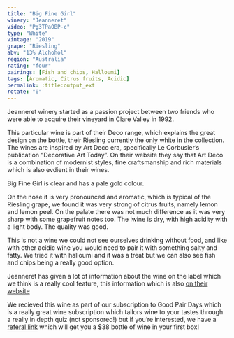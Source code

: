 ```yaml
---
title: "Big Fine Girl"
winery: "Jeanneret"
video: "Pg3TPaOBP-c"
type: "White"
vintage: "2019"
grape: "Riesling"
abv: "13% Alchohol"
region: "Australia"
rating: "four"
pairings: [Fish and chips, Halloumi]
tags: [Aromatic, Citrus fruits, Acidic]
permalink: :title:output_ext
rotate: "0"
---
```


Jeanneret winery started as a passion project between two friends who were able to acquire their vineyard in Clare Valley in 1992.

This particular wine is part of their Deco range, which explains the great design on the bottle, their Riesling currently the only white in the collection. The wines are inspired by Art Deco era, specifically Le Corbusier&rsquo;s publication “Decorative Art Today”. On their website they say that Art Deco is a combination of modernist styles, fine craftsmanship and rich materials which is also evdient in their wines.

Big Fine Girl is clear and has a pale gold colour.

On the nose it is very pronounced and aromatic, which is typical of the Riesling grape, we found it was very strong of citrus fruits, namely lemon and lemon peel. On the palate there was not much difference as it was very sharp with some grapefruit notes too. The iwine is dry, with high acidity with a light body. The quality was good.

This is not a wine we could not see ourselves drinking without food, and like with other acidic wine you would need to pair it with something salty and fatty. We tried it with halloumi and it was a treat but we can also see fish and chips being a really good option.

Jeanneret has given a lot of information about the wine on the label which we think is a really cool feature, this information which is also <a href="https://www.jeanneretwines.com/products/24527-jeanneret-big-fine-girl-riesling/" target="_blank">on their website</a>

We recieved this wine as part of our subscription to Good Pair Days which is a really great wine subscription which tailors wine to your tastes through a really in depth quiz (not sponsored!) but if you&rsquo;re interested, we have a <a href="https://www.goodpairdays.com/invite/PIE123918" target="_blank"> referal link</a> which will get you a $38 bottle of wine in your first box!